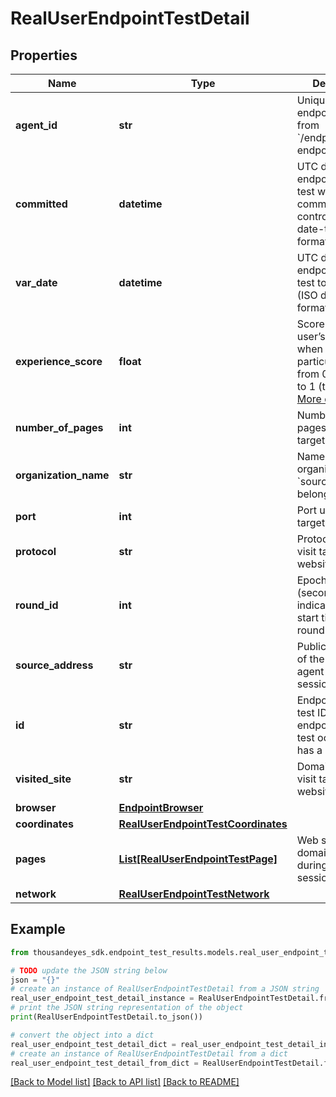 # RealUserEndpointTestDetail


## Properties

Name | Type | Description | Notes
------------ | ------------- | ------------- | -------------
**agent_id** | **str** | Unique ID of endpoint agent, from &#x60;/endpoint/agents&#x60; endpoint. | [optional] [readonly] 
**committed** | **datetime** | UTC date when endpoint real user test was committed to the controller (ISO date-time format). | [optional] [readonly] 
**var_date** | **datetime** | UTC date when endpoint real user test took place (ISO date-time format). | [optional] [readonly] 
**experience_score** | **float** | Score rating a user’s experience when loading a particular page, from 0 (the worst) to 1 (the best). [More details](https://docs.thousandeyes.com/product-documentation/end-user-monitoring/viewing-data/endpoint-agent-views-reference#user-experience-score). | [optional] [readonly] 
**number_of_pages** | **int** | Number of web pages visited on target website. | [optional] [readonly] 
**organization_name** | **str** | Name of the AS organization &#x60;sourceAddress&#x60; belongs to. | [optional] [readonly] 
**port** | **int** | Port used to visit target website. | [optional] [readonly] 
**protocol** | **str** | Protocol used to visit target website. | [optional] [readonly] 
**round_id** | **int** | Epoch time (seconds) indicating the start time of the round. | [optional] [readonly] 
**source_address** | **str** | Public IP address of the endpoint agent during the session. | [optional] [readonly] 
**id** | **str** | Endpoint real user test ID. Each endpoint real user test occurrence has a unique ID. | [optional] [readonly] 
**visited_site** | **str** | Domain used to visit target website. | [optional] [readonly] 
**browser** | [**EndpointBrowser**](EndpointBrowser.md) |  | [optional] 
**coordinates** | [**RealUserEndpointTestCoordinates**](RealUserEndpointTestCoordinates.md) |  | [optional] 
**pages** | [**List[RealUserEndpointTestPage]**](RealUserEndpointTestPage.md) | Web site base domain visited during the session. | [optional] 
**network** | [**RealUserEndpointTestNetwork**](RealUserEndpointTestNetwork.md) |  | [optional] 

## Example

```python
from thousandeyes_sdk.endpoint_test_results.models.real_user_endpoint_test_detail import RealUserEndpointTestDetail

# TODO update the JSON string below
json = "{}"
# create an instance of RealUserEndpointTestDetail from a JSON string
real_user_endpoint_test_detail_instance = RealUserEndpointTestDetail.from_json(json)
# print the JSON string representation of the object
print(RealUserEndpointTestDetail.to_json())

# convert the object into a dict
real_user_endpoint_test_detail_dict = real_user_endpoint_test_detail_instance.to_dict()
# create an instance of RealUserEndpointTestDetail from a dict
real_user_endpoint_test_detail_from_dict = RealUserEndpointTestDetail.from_dict(real_user_endpoint_test_detail_dict)
```
[[Back to Model list]](../README.md#documentation-for-models) [[Back to API list]](../README.md#documentation-for-api-endpoints) [[Back to README]](../README.md)


